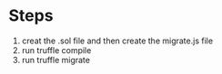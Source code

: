 # Steps

1. creat the .sol file and then create the migrate.js file 
2. run truffle compile 
3. run truffle migrate


